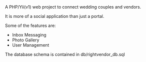A PHP/Yii(v1) web project to connect wedding couples and vendors.

It is more of a social application than just a portal.

Some of the features are:

<ul>
<li>Inbox Messaging</li>
<li>Photo Gallery</li>
<li>User Management</li>
</ul>

The database schema is contained in db/rightvendor_db.sql